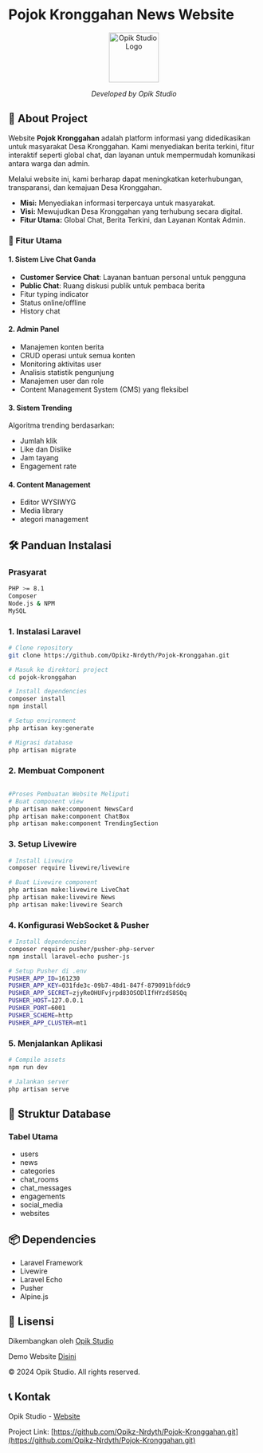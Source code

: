 # Pojok Kronggahan News Website

<div align="center">
  <img src="https://opikstudio.my.id/logo_White.png" alt="Opik Studio Logo" width="100"/>
  
  *Developed by Opik Studio*
</div>

## 📰 About Project

Website **Pojok Kronggahan** adalah platform informasi yang didedikasikan untuk masyarakat Desa Kronggahan. Kami menyediakan berita terkini, fitur interaktif seperti global chat, dan layanan untuk mempermudah komunikasi antara warga dan admin.

Melalui website ini, kami berharap dapat meningkatkan keterhubungan, transparansi, dan kemajuan Desa Kronggahan.

-   **Misi:** Menyediakan informasi terpercaya untuk masyarakat.
-   **Visi:** Mewujudkan Desa Kronggahan yang terhubung secara digital.
-   **Fitur Utama:** Global Chat, Berita Terkini, dan Layanan Kontak Admin.

### 🌟 Fitur Utama

#### 1. Sistem Live Chat Ganda

-   **Customer Service Chat**: Layanan bantuan personal untuk pengguna
-   **Public Chat**: Ruang diskusi publik untuk pembaca berita
-   Fitur typing indicator
-   Status online/offline
-   History chat

#### 2. Admin Panel

-   Manajemen konten berita
-   CRUD operasi untuk semua konten
-   Monitoring aktivitas user
-   Analisis statistik pengunjung
-   Manajemen user dan role
-   Content Management System (CMS) yang fleksibel

#### 3. Sistem Trending

Algoritma trending berdasarkan:

-   Jumlah klik
-   Like dan Dislike
-   Jam tayang
-   Engagement rate

#### 4. Content Management

-   Editor WYSIWYG
-   Media library
-   ategori management

## 🛠️ Panduan Instalasi

### Prasyarat

```bash
PHP >= 8.1
Composer
Node.js & NPM
MySQL
```

### 1. Instalasi Laravel

```bash
# Clone repository
git clone https://github.com/Opikz-Nrdyth/Pojok-Kronggahan.git

# Masuk ke direktori project
cd pojok-kronggahan

# Install dependencies
composer install
npm install

# Setup environment
php artisan key:generate

# Migrasi database
php artisan migrate
```

### 2. Membuat Component

```bash

#Proses Pembuatan Website Meliputi
# Buat component view
php artisan make:component NewsCard
php artisan make:component ChatBox
php artisan make:component TrendingSection
```

### 3. Setup Livewire

```bash
# Install Livewire
composer require livewire/livewire

# Buat Livewire component
php artisan make:livewire LiveChat
php artisan make:livewire News
php artisan make:livewire Search
```

### 4. Konfigurasi WebSocket & Pusher

```bash
# Install dependencies
composer require pusher/pusher-php-server
npm install laravel-echo pusher-js

# Setup Pusher di .env
PUSHER_APP_ID=161230
PUSHER_APP_KEY=031fde3c-09b7-48d1-847f-879091bfddc9
PUSHER_APP_SECRET=zjyReOHUFvjrpd83OSODlIfHYzdS8SQq
PUSHER_HOST=127.0.0.1
PUSHER_PORT=6001
PUSHER_SCHEME=http
PUSHER_APP_CLUSTER=mt1

```

### 5. Menjalankan Aplikasi

```bash
# Compile assets
npm run dev

# Jalankan server
php artisan serve
```

## 🔧 Struktur Database

### Tabel Utama

-   users
-   news
-   categories
-   chat_rooms
-   chat_messages
-   engagements
-   social_media
-   websites

## 📦 Dependencies

-   Laravel Framework
-   Livewire
-   Laravel Echo
-   Pusher
-   Alpine.js

## 📝 Lisensi

Dikembangkan oleh [Opik Studio](https://opikstudio.my.id)

Demo Website [Disini](https://pojok-kronggahan.opikstudio.my.id/)

© 2024 Opik Studio. All rights reserved.

## 📞 Kontak

Opik Studio - [Website](https://opikstudio.my.id)

Project Link: [https://github.com/Opikz-Nrdyth/Pojok-Kronggahan.git](https://github.com/Opikz-Nrdyth/Pojok-Kronggahan.git)
